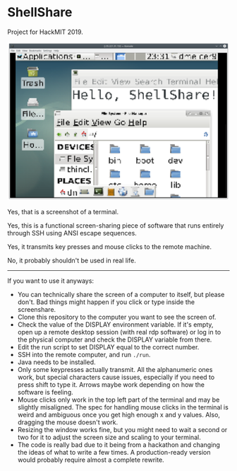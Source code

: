 # ShellShare

Project for HackMIT 2019.

![](image.png)


Yes, that is a screenshot of a terminal.

Yes, this is a functional screen-sharing piece of software that runs entirely through SSH using ANSI escape sequences.

Yes, it transmits key presses and mouse clicks to the remote machine.

No, it probably shouldn't be used in real life.

----

If you want to use it anyways:
 - You can technically share the screen of a computer to itself, but please don't. 
 Bad things might happen if you click or type inside the screenshare.
 - Clone this repository to the computer you want to see the screen of. 
 - Check the value of the DISPLAY environment variable. If it's empty, open up a remote desktop session 
 (with real rdp software) or log in to the physical computer and check the DISPLAY variable from there.
 - Edit the run script to set DISPLAY equal to the correct number.
 - SSH into the remote computer, and run `./run`.
 - Java needs to be installed.
 - Only some keypresses actually transmit. All the alphanumeric ones work, but special characters cause issues,
 especially if you need to press shift to type it. Arrows maybe work depending on how the software is feeling.
 - Mouse clicks only work in the top left part of the terminal and may be slightly misaligned.
  The spec for handling mouse clicks in the terminal
 is weird and ambiguous once you get high enough x and y values. Also, dragging the mouse doesn't work.
 - Resizing the window works fine, but you might need to wait a second or two for it to adjust the screen size
 and scaling to your terminal.
 - The code is really bad due to it being from a hackathon and changing the ideas of what to write a few times.
 A production-ready version would probably require almost a complete rewrite.